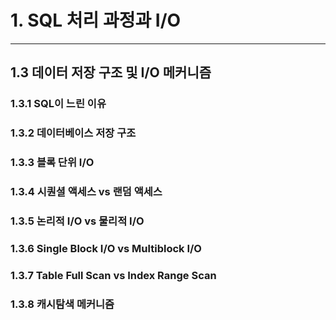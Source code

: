 # 1. SQL 처리 과정과 I/O

---

## 1.3 데이터 저장 구조 및 I/O 메커니즘

### 1.3.1 SQL이 느린 이유

### 1.3.2 데이터베이스 저장 구조

### 1.3.3 블록 단위 I/O

### 1.3.4 시퀀셜 액세스 vs 랜덤 액세스

### 1.3.5 논리적 I/O vs 물리적 I/O

### 1.3.6 Single Block I/O vs Multiblock I/O

### 1.3.7 Table Full Scan vs Index Range Scan 

### 1.3.8 캐시탐색 메커니즘